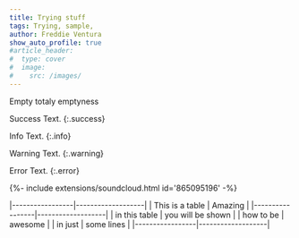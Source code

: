 ```yaml
---
title: Trying stuff
tags: Trying, sample, 
author: Freddie Ventura
show_auto_profile: true
#article_header:
#  type: cover
#  image:
#    src: /images/
---
```


Empty totaly emptyness


Success Text.
{:.success}

Info Text.
{:.info}

Warning Text.
{:.warning}

Error Text.
{:.error}

<div>{%- include extensions/soundcloud.html id='865095196' -%}</div>

|-----------------|-------------------|
| This is a table | Amazing           |
|-----------------|-------------------|
| in this table   | you will be shown |
| how to be       | awesome           |
| in just         | some lines        |
|-----------------|-------------------|
